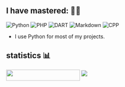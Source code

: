 

## I have mastered: 👨‍💻	

![Python](https://img.shields.io/badge/-HTML-%230075a8?logo=HTML&logoColor=white&style=flat-square) ![PHP](https://github.com/Scorpian-my/icon/blob/master/icons/html5/html5-original-wordmark.svg)
![DART](https://img.shields.io/badge/-dart-%23e9c241?logo=nim&logoColor=white&style=flat-square) ![Markdown](https://img.shields.io/badge/-Markdown-%23e9c241?logo=nim&logoColor=white&style=flat-square) ![CPP](https://img.shields.io/badge/-Cpp-%23e9c241?logo=nim&logoColor=white&style=flat-square)

* I use Python for most of my projects.

## statistics 📊
<img src="https://gpvc.arturio.dev/Scorpian-my" align="center" width=200 height=30  />
<img src="https://github-readme-stats.vercel.app/api?username=Scorpian-my&show_icons=true&count_private=true">
